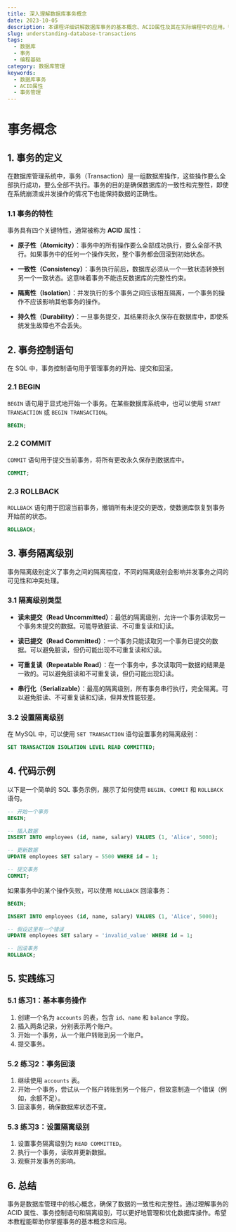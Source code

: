 ```yaml
---
title: 深入理解数据库事务概念
date: 2023-10-05
description: 本课程详细讲解数据库事务的基本概念、ACID属性及其在实际编程中的应用，帮助开发者掌握事务管理的核心技术。
slug: understanding-database-transactions
tags:
  - 数据库
  - 事务
  - 编程基础
category: 数据库管理
keywords:
  - 数据库事务
  - ACID属性
  - 事务管理
---
```


# 事务概念

## 1. 事务的定义

在数据库管理系统中，事务（Transaction）是一组数据库操作，这些操作要么全部执行成功，要么全部不执行。事务的目的是确保数据库的一致性和完整性，即使在系统崩溃或并发操作的情况下也能保持数据的正确性。

### 1.1 事务的特性

事务具有四个关键特性，通常被称为 **ACID** 属性：

- **原子性（Atomicity）**：事务中的所有操作要么全部成功执行，要么全部不执行。如果事务中的任何一个操作失败，整个事务都会回滚到初始状态。
  
- **一致性（Consistency）**：事务执行前后，数据库必须从一个一致状态转换到另一个一致状态。这意味着事务不能违反数据库的完整性约束。

- **隔离性（Isolation）**：并发执行的多个事务之间应该相互隔离，一个事务的操作不应该影响其他事务的操作。

- **持久性（Durability）**：一旦事务提交，其结果将永久保存在数据库中，即使系统发生故障也不会丢失。

## 2. 事务控制语句

在 SQL 中，事务控制语句用于管理事务的开始、提交和回滚。

### 2.1 BEGIN

`BEGIN` 语句用于显式地开始一个事务。在某些数据库系统中，也可以使用 `START TRANSACTION` 或 `BEGIN TRANSACTION`。

```sql
BEGIN;
```

### 2.2 COMMIT

`COMMIT` 语句用于提交当前事务，将所有更改永久保存到数据库中。

```sql
COMMIT;
```

### 2.3 ROLLBACK

`ROLLBACK` 语句用于回滚当前事务，撤销所有未提交的更改，使数据库恢复到事务开始前的状态。

```sql
ROLLBACK;
```

## 3. 事务隔离级别

事务隔离级别定义了事务之间的隔离程度，不同的隔离级别会影响并发事务之间的可见性和冲突处理。

### 3.1 隔离级别类型

- **读未提交（Read Uncommitted）**：最低的隔离级别，允许一个事务读取另一个事务未提交的数据。可能导致脏读、不可重复读和幻读。

- **读已提交（Read Committed）**：一个事务只能读取另一个事务已提交的数据。可以避免脏读，但仍可能出现不可重复读和幻读。

- **可重复读（Repeatable Read）**：在一个事务中，多次读取同一数据的结果是一致的。可以避免脏读和不可重复读，但仍可能出现幻读。

- **串行化（Serializable）**：最高的隔离级别，所有事务串行执行，完全隔离。可以避免脏读、不可重复读和幻读，但并发性能较差。

### 3.2 设置隔离级别

在 MySQL 中，可以使用 `SET TRANSACTION` 语句设置事务的隔离级别：

```sql
SET TRANSACTION ISOLATION LEVEL READ COMMITTED;
```

## 4. 代码示例

以下是一个简单的 SQL 事务示例，展示了如何使用 `BEGIN`、`COMMIT` 和 `ROLLBACK` 语句。

```sql
-- 开始一个事务
BEGIN;

-- 插入数据
INSERT INTO employees (id, name, salary) VALUES (1, 'Alice', 5000);

-- 更新数据
UPDATE employees SET salary = 5500 WHERE id = 1;

-- 提交事务
COMMIT;
```

如果事务中的某个操作失败，可以使用 `ROLLBACK` 回滚事务：

```sql
BEGIN;

INSERT INTO employees (id, name, salary) VALUES (1, 'Alice', 5000);

-- 假设这里有一个错误
UPDATE employees SET salary = 'invalid_value' WHERE id = 1;

-- 回滚事务
ROLLBACK;
```

## 5. 实践练习

### 5.1 练习1：基本事务操作

1. 创建一个名为 `accounts` 的表，包含 `id`、`name` 和 `balance` 字段。
2. 插入两条记录，分别表示两个账户。
3. 开始一个事务，从一个账户转账到另一个账户。
4. 提交事务。

### 5.2 练习2：事务回滚

1. 继续使用 `accounts` 表。
2. 开始一个事务，尝试从一个账户转账到另一个账户，但故意制造一个错误（例如，余额不足）。
3. 回滚事务，确保数据库状态不变。

### 5.3 练习3：设置隔离级别

1. 设置事务隔离级别为 `READ COMMITTED`。
2. 执行一个事务，读取并更新数据。
3. 观察并发事务的影响。

## 6. 总结

事务是数据库管理中的核心概念，确保了数据的一致性和完整性。通过理解事务的 ACID 属性、事务控制语句和隔离级别，可以更好地管理和优化数据库操作。希望本教程能帮助你掌握事务的基本概念和应用。